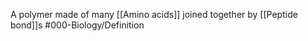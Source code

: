 A polymer made of many [[Amino acids]] joined together by [[Peptide bond]]s
#000-Biology/Definition 